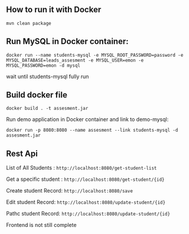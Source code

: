 ## How to run it with Docker

`mvn clean package`

## Run MySQL in Docker container:

`docker run --name students-mysql -e MYSQL_ROOT_PASSWORD=password -e MYSQL_DATABASE=leads_assesment -e MYSQL_USER=emon -e MYSQL_PASSWORD=emon -d mysql`

wait until students-mysql fully run

## Build docker file

`docker build . -t assesment.jar`

Run demo application in Docker container and link to demo-mysql:

`docker run -p 8080:8080 --name assesment --link students-mysql -d assesment.jar`

## Rest Api

List of All Students : `http://localhost:8080/get-student-list` 

Get a specific student : `http://localhost:8080/get-student/{id}`

Create student Record: `http://localhost:8080/save`

Edit student Record: `http://localhost:8080/update-student/{id}`

Pathc student Record: `http://localhost:8080/update-student/{id}`



Frontend is not still complete